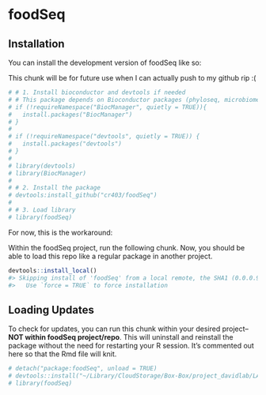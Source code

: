 
<!-- README.md is generated from README.Rmd. Please edit that file -->

# foodSeq

<!-- badges: start -->
<!-- badges: end -->

## Installation

You can install the development version of foodSeq like so:

This chunk will be for future use when I can actually push to my github
rip :(

``` r
# # 1. Install bioconductor and devtools if needed
# # This package depends on Bioconductor packages (phyloseq, microbiome) 
# if (!requireNamespace("BiocManager", quietly = TRUE)){
#   install.packages("BiocManager")
# }
# 
# if (!requireNamespace("devtools", quietly = TRUE)) {
#   install.packages("devtools")
# }
# 
# library(devtools)
# library(BiocManager) 
# 
# # 2. Install the package
# devtools:install_github("cr403/foodSeq") 
# 
# # 3. Load library
# library(foodSeq)
```

For now, this is the workaround:

Within the foodSeq project, run the following chunk. Now, you should be
able to load this repo like a regular package in another project.

``` r
devtools::install_local() 
#> Skipping install of 'foodSeq' from a local remote, the SHA1 (0.0.0.90) has not changed since last install.
#>   Use `force = TRUE` to force installation
```

## Loading Updates

To check for updates, you can run this chunk within your desired
project–**NOT within foodSeq project/repo**. This will uninstall and
reinstall the package without the need for restarting your R session.
It’s commented out here so that the Rmd file will knit.

``` r
# detach("package:foodSeq", unload = TRUE)
# devtools::install("~/Library/CloudStorage/Box-Box/project_davidlab/LAD_LAB_Personnel/Caroline_R/10_Repo/foodSeq")
# library(foodSeq)
```
